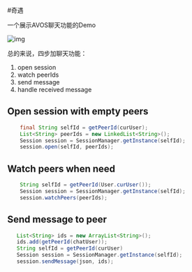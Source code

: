 #奇遇

一个展示AVOS聊天功能的Demo 

![img](https://github.com/lzwjava/Adventure/blob/master/readme/shot1.png)

总的来说，四步加聊天功能：

1. open session
2. watch peerIds
3. send message
4. handle received message

## Open session with empty peers

``` java
    final String selfId = getPeerId(curUser);
    List<String> peerIds = new LinkedList<String>();
    Session session = SessionManager.getInstance(selfId);
    session.open(selfId, peerIds);
```

## Watch peers when need

``` java
    String selfId = getPeerId(User.curUser());
    Session session = SessionManager.getInstance(selfId);
    session.watchPeers(peerIds);
```
## Send message to peer

``` java
   List<String> ids = new ArrayList<String>();
   ids.add(getPeerId(chatUser));
   String selfId = getPeerId(curUser)
   Session session = SessionManager.getInstance(selfId);
   session.sendMessage(json, ids);
```
